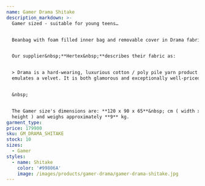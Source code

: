 ```yaml
---
name: Gamer Drama Shitake
description_markdown: >-
  Gamer sized - suitable for young teens…


  Beanbag with foam filled inner bag and removable cover in Drama fabric.&nbsp;


  Our supplier&nbsp;**Hertex&nbsp;**describes their fabric as:


  > Drama is a hard-wearing, luxurious cotton / poly pile yarn product that
  emulates a velvet. It is both glamorous and exceptionally well-priced.


  &nbsp;


  The Gamer size's dimensions are: **120 x 90 x 65**&nbsp; cm ( width x depth x
  height ) and weighs approximately **9** kg.
garment_type:
price: 179900
sku: GM_DRAMA_SHITAKE
stock: 10
sizes:
  - Gamer
styles:
  - name: Shitake
    color: '#99806A'
    image: /images/products/gamer-drama/gamer-drama-shitake.jpg
---
```

